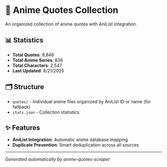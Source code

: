 # 🎌 Anime Quotes Collection

An organized collection of anime quotes with AniList integration.

## 📊 Statistics

- **Total Quotes**: 8,846
- **Total Anime Series**: 836
- **Total Characters**: 2,547
- **Last Updated**: 8/21/2025

## 🗂️ Structure

- `quotes/` - Individual anime files organized by AniList ID or name  (for fallback)
- `stats.json` - Collection statistics

## ✨ Features

- **AniList Integration**: Automatic anime database mapping
- **Duplicate Prevention**: Smart deduplication across all sources

---
*Generated automatically by anime-quotes-scraper*
